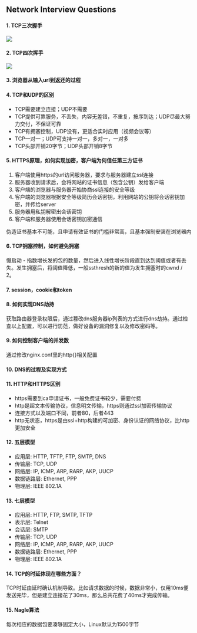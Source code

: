 ## Network Interview Questions

#### 1. TCP三次握手
![](https://raw.githubusercontent.com/HIT-Alibaba/interview/master/img/tcp-connection-made-three-way-handshake.png)

#### 2. TCP四次挥手
![](https://raw.githubusercontent.com/HIT-Alibaba/interview/master/img/tcp-connection-closed-four-way-handshake.png)

#### 3. 浏览器从输入url到返还的过程


#### 4. TCP和UDP的区别
- TCP需要建立连接；UDP不需要
- TCP提供可靠服务，不丢失，内容无差错，不重复，按序到达；UDP尽最大努力交付，不保证可靠
- TCP有拥塞控制，UDP没有，更适合实时应用（视频会议等）
- TCP一对一；UDP可支持一对一，多对一，一对多
- TCP头部开销20字节；UDP头部开销8字节

#### 5. HTTPS原理，如何实现加密，客户端为何信任第三方证书
1. 客户端使用https的url访问服务器，要求与服务器建立ssl连接
2. 服务器收到请求后，会将网站的证书信息（包含公钥）发给客户端
3. 客户端的浏览器与服务器开始协商ssl连接的安全等级
4. 客户端的浏览器根据安全等级简历会话密钥，利用网站的公钥将会话密钥加密，并传给server
5. 服务器用私钥解密出会话密钥
6. 客户端和服务器使用会话密钥加密通信

伪造证书基本不可能，且申请有效证书的门槛非常高，且基本强制安装在浏览器内

#### 6. TCP拥塞控制，如何避免拥塞
慢启动 - 指数增长发的包的数量，然后进入线性增长阶段直到达到阈值或者有丢失。发生拥塞后，将阈值降低，一般ssthresh的新的值为发生拥塞时的cwnd / 2。

#### 7. session，cookie和token


#### 8. 如何实现DNS劫持
获取路由器登录权限后，通过篡改dns服务器ip列表的方式进行dns劫持。通过检查以上配置，可以进行防范，做好设备的漏洞修复以及修改密码等。

#### 9. 如何控制客户端的并发数
通过修改nginx.conf里的http{}相关配置

#### 10. DNS的过程及实现方式


#### 11. HTTP和HTTPS区别
- https需要到ca申请证书，一般免费证书较少，需要付费
- http是超文本传输协议，信息明文传输，https则通过ssl加密传输协议
- 连接方式以及端口不同，前者80，后者443
- http无状态，https是由ssl+http构建的可加密、身份认证的网络协议，比http更加安全

#### 12. 五层模型
- 应用层: HTTP, TFTP, FTP, SMTP, DNS
- 传输层: TCP, UDP
- 网络层: IP, ICMP, ARP, RARP, AKP, UUCP
- 数据链路层: Ethernet, PPP
- 物理层: IEEE 802.1A

#### 13. 七层模型
- 应用层: HTTP, FTP, SMTP, TFTP
- 表示层: Telnet
- 会话层: SMTP
- 传输层: TCP, UDP
- 网络层: IP, ICMP, ARP, RARP, AKP, UUCP
- 数据链路层: Ethernet, PPP
- 物理层: IEEE 802.1A

#### 14. TCP的时延体现在哪些方面？
TCP时延由延时确认机制导致。比如请求数据的时候，数据非常小，仅用10ms便发送完毕，但是建立连接花了30ms，那么总共花费了40ms才完成传输。

#### 15. Nagle算法
每次相应的数据包要凑够固定大小，Linux默认为1500字节

<!-- #### 16.  -->